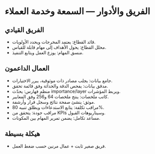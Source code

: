 # الفريق والأدوار — السمعة وخدمة العملاء

## الفريق القيادي
- قائد القطاع: يعتمد المخرجات ويحدد الأولويات.
- محلل القطاع: يحول الأهداف إلى مهام قابلة للقياس.
- منسق المهام: يوزع العمل ويتابع التنفيذ.

## العمال الداعمون
- جامع بيانات: يجلب مصادر ذات موثوقية، يبرر الاختيارات.
- مدقق بيانات: يفحص الدقة والحداثة وفق قائمة تحقق.
- منظم فهارس: يحدّث importance/layer ويربط المؤشرات.
- كاتب ملخصات: ينتج ملخصات 64 و256 وفق المعايير.
- موثق: ينشئ صفحة نتائج وسجل قرار وأرشفة.
- مراقب تكلفة: يتابع الاستدعاءات ويطلق تنبيه 80%.
- مراقب جودة: يتحقق من KPIs وسيناريوهات القبول.
- مساعد تكامل: يضمن تمرير المهام بين المكونات.

## هيكلة بسيطة
- فريق صغير ثابت + عمال مرنين حسب ضغط العمل.
